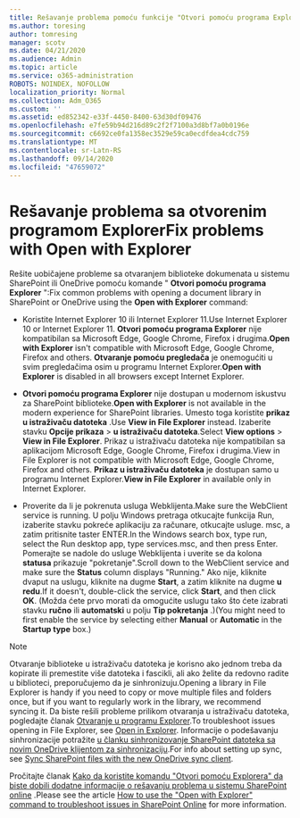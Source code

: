 ```yaml
---
title: Rešavanje problema pomoću funkcije "Otvori pomoću programa Explorer"
ms.author: toresing
author: tomresing
manager: scotv
ms.date: 04/21/2020
ms.audience: Admin
ms.topic: article
ms.service: o365-administration
ROBOTS: NOINDEX, NOFOLLOW
localization_priority: Normal
ms.collection: Adm_O365
ms.custom: ''
ms.assetid: ed852342-e33f-4450-8400-63d30df09476
ms.openlocfilehash: e7fe59b94d216d89c2f2f7100a3d8bf7a0b0196e
ms.sourcegitcommit: c6692ce0fa1358ec3529e59ca0ecdfdea4cdc759
ms.translationtype: MT
ms.contentlocale: sr-Latn-RS
ms.lasthandoff: 09/14/2020
ms.locfileid: "47659072"
---
```

# <a name="fix-problems-with-open-with-explorer"></a><span data-ttu-id="698e3-102">Rešavanje problema sa otvorenim programom Explorer</span><span class="sxs-lookup"><span data-stu-id="698e3-102">Fix problems with Open with Explorer</span></span>

<span data-ttu-id="698e3-103">Rešite uobičajene probleme sa otvaranjem biblioteke dokumenata u sistemu SharePoint ili OneDrive pomoću komande " **Otvori pomoću programa Explorer** ":</span><span class="sxs-lookup"><span data-stu-id="698e3-103">Fix common problems with opening a document library in SharePoint or OneDrive using the **Open with Explorer** command:</span></span> 
  
- <span data-ttu-id="698e3-104">Koristite Internet Explorer 10 ili Internet Explorer 11.</span><span class="sxs-lookup"><span data-stu-id="698e3-104">Use Internet Explorer 10 or Internet Explorer 11.</span></span> <span data-ttu-id="698e3-105">**Otvori pomoću programa Explorer** nije kompatibilan sa Microsoft Edge, Google Chrome, Firefox i drugima.</span><span class="sxs-lookup"><span data-stu-id="698e3-105">**Open with Explorer** isn't compatible with Microsoft Edge, Google Chrome, Firefox and others.</span></span> <span data-ttu-id="698e3-106">**Otvaranje pomoću pregledača** je onemogućiti u svim pregledačima osim u programu Internet Explorer.</span><span class="sxs-lookup"><span data-stu-id="698e3-106">**Open with Explorer** is disabled in all browsers except Internet Explorer.</span></span> 
    
- <span data-ttu-id="698e3-107">**Otvori pomoću programa Explorer** nije dostupan u modernom iskustvu za SharePoint biblioteke.</span><span class="sxs-lookup"><span data-stu-id="698e3-107">**Open with Explorer** is not available in the modern experience for SharePoint libraries.</span></span> <span data-ttu-id="698e3-108">Umesto toga koristite **prikaz u istraživaču datoteka** .</span><span class="sxs-lookup"><span data-stu-id="698e3-108">Use **View in File Explorer** instead.</span></span> <span data-ttu-id="698e3-109">Izaberite stavku **Opcije prikaza** \> **u istraživaču datoteka**.</span><span class="sxs-lookup"><span data-stu-id="698e3-109">Select **View options** \> **View in File Explorer**.</span></span> <span data-ttu-id="698e3-110">Prikaz u istraživaču datoteka nije kompatibilan sa aplikacijom Microsoft Edge, Google Chrome, Firefox i drugima.</span><span class="sxs-lookup"><span data-stu-id="698e3-110">View in File Explorer is not compatible with Microsoft Edge, Google Chrome, Firefox and others.</span></span> <span data-ttu-id="698e3-111">**Prikaz u istraživaču datoteka** je dostupan samo u programu Internet Explorer.</span><span class="sxs-lookup"><span data-stu-id="698e3-111">**View in File Explorer** in available only in Internet Explorer.</span></span> 
    
- <span data-ttu-id="698e3-112">Proverite da li je pokrenuta usluga Webklijenta.</span><span class="sxs-lookup"><span data-stu-id="698e3-112">Make sure the WebClient service is running.</span></span> <span data-ttu-id="698e3-113">U polju Windows pretraga otkucajte funkcija Run, izaberite stavku pokreće aplikaciju za računare, otkucajte usluge. msc, a zatim pritisnite taster ENTER.</span><span class="sxs-lookup"><span data-stu-id="698e3-113">In the Windows search box, type run, select the Run desktop app, type services.msc, and then press Enter.</span></span> <span data-ttu-id="698e3-114">Pomerajte se nadole do usluge Webklijenta i uverite se da kolona **statusa** prikazuje "pokretanje".</span><span class="sxs-lookup"><span data-stu-id="698e3-114">Scroll down to the WebClient service and make sure the **Status** column displays "Running."</span></span> <span data-ttu-id="698e3-115">Ako nije, kliknite dvaput na uslugu, kliknite na dugme **Start**, a zatim kliknite na dugme **u redu**.</span><span class="sxs-lookup"><span data-stu-id="698e3-115">If it doesn't, double-click the service, click **Start**, and then click **OK**.</span></span> <span data-ttu-id="698e3-116">(Možda ćete prvo morati da omogućite uslugu tako što ćete izabrati stavku **ručno** ili **automatski** u polju **Tip pokretanja** .)</span><span class="sxs-lookup"><span data-stu-id="698e3-116">(You might need to first enable the service by selecting either **Manual** or **Automatic** in the **Startup type** box.)</span></span> 
    
> [!NOTE]
> <span data-ttu-id="698e3-117">Otvaranje biblioteke u istraživaču datoteka je korisno ako jednom treba da kopirate ili premestite više datoteka i fascikli, ali ako želite da redovno radite u biblioteci, preporučujemo da je sinhronizuju.</span><span class="sxs-lookup"><span data-stu-id="698e3-117">Opening a library in File Explorer is handy if you need to copy or move multiple files and folders once, but if you want to regularly work in the library, we recommend syncing it.</span></span> <span data-ttu-id="698e3-118">Da biste rešili probleme prilikom otvaranja u istraživaču datoteka, pogledajte članak [Otvaranje u programu Explorer](https://go.microsoft.com/fwlink/?linkid=871665).</span><span class="sxs-lookup"><span data-stu-id="698e3-118">To troubleshoot issues opening in File Explorer, see [Open in Explorer](https://go.microsoft.com/fwlink/?linkid=871665).</span></span> <span data-ttu-id="698e3-119">Informacije o podešavanju sinhronizacije potražite [u članku sinhronizovanje SharePoint datoteka sa novim OneDrive klijentom za sinhronizaciju](https://go.microsoft.com/fwlink/?linkid=871666).</span><span class="sxs-lookup"><span data-stu-id="698e3-119">For info about setting up sync, see [Sync SharePoint files with the new OneDrive sync client](https://go.microsoft.com/fwlink/?linkid=871666).</span></span>
  
<span data-ttu-id="698e3-120">Pročitajte članak [Kako da koristite komandu "Otvori pomoću Explorera" da biste dobili dodatne informacije o rešavanju problema u sistemu SharePoint online](https://docs.microsoft.com/sharepoint/support/lists-and-libraries/troubleshoot-issues-using-open-with-explorer) .</span><span class="sxs-lookup"><span data-stu-id="698e3-120">Please see the article [How to use the "Open with Explorer" command to troubleshoot issues in SharePoint Online](https://docs.microsoft.com/sharepoint/support/lists-and-libraries/troubleshoot-issues-using-open-with-explorer) for more information.</span></span> 
  

